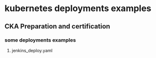 # kubernetes deployments examples 

## CKA Preparation and certification

### some deployments examples
1. jenkins_deploy.yaml

